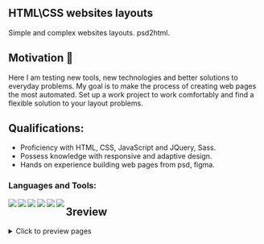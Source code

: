 ## HTML\CSS websites layouts

Simple and complex websites layouts. psd2html.

## Motivation 🤔
Here I am testing new tools, new technologies and better solutions to everyday problems. My goal is to make the process of creating web pages the most automated. Set up a work project to work comfortably and find a flexible solution to your layout problems.

## Qualifications:
- Proficiency with HTML, CSS, JavaScript and JQuery, Sass.
- Possess knowledge with responsive and adaptive design.
- Hands on experience building web pages from psd, figma.

### Languages and Tools:

<img align="left" src="https://img.shields.io/badge/html5%20-%23E34F26.svg?&style=for-the-badge&logo=html5&logoColor=white"/>
<img align="left" src="https://img.shields.io/badge/css3%20-%231572B6.svg?&style=for-the-badge&logo=css3&logoColor=white"/>
<img align="left" src="https://img.shields.io/badge/SASS%20-hotpink.svg?&style=for-the-badge&logo=SASS&logoColor=white"/>
<img align="left" src="https://img.shields.io/badge/javascript%20-%23323330.svg?&style=for-the-badge&logo=javascript&logoColor=%23F7DF1E"/>
<img align="left" src="https://img.shields.io/badge/git%20-%23F05033.svg?&style=for-the-badge&logo=git&logoColor=white"/>
<img align="left" src="https://img.shields.io/badge/github%20-%23121011.svg?&style=for-the-badge&logo=github&logoColor=white"/>


## Зreview
<details> 
  <summary>Click to preview pages</summary>
    Hi there!
    The previews will be here soon!
</details> 

